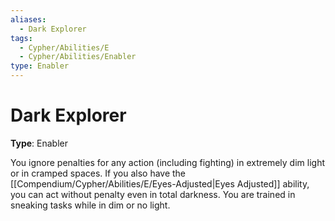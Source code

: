 ```yaml
---
aliases:
  - Dark Explorer
tags:
  - Cypher/Abilities/E
  - Cypher/Abilities/Enabler
type: Enabler
---
```


# Dark Explorer

**Type**: Enabler

You ignore penalties for any action (including fighting) in extremely dim light or in cramped spaces. If you also have the [[Compendium/Cypher/Abilities/E/Eyes-Adjusted|Eyes Adjusted]] ability, you can act without penalty even in total darkness. You are trained in sneaking tasks while in dim or no light.
